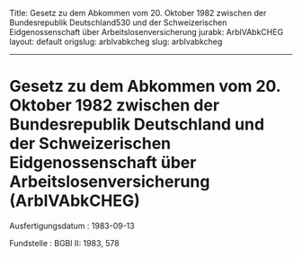 Title: Gesetz zu dem Abkommen vom 20. Oktober 1982 zwischen der Bundesrepublik Deutschland530
  und der Schweizerischen Eidgenossenschaft über Arbeitslosenversicherung
jurabk: ArblVAbkCHEG
layout: default
origslug: arblvabkcheg
slug: arblvabkcheg

---

# Gesetz zu dem Abkommen vom 20. Oktober 1982 zwischen der Bundesrepublik Deutschland und der Schweizerischen Eidgenossenschaft über Arbeitslosenversicherung (ArblVAbkCHEG)

Ausfertigungsdatum
:   1983-09-13

Fundstelle
:   BGBl II: 1983, 578

